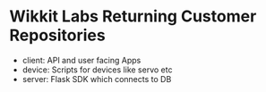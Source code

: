 # Wikkit Labs Returning Customer Repositories
* client: API and user facing Apps
* device: Scripts for devices like servo etc
* server: Flask SDK which connects to DB
